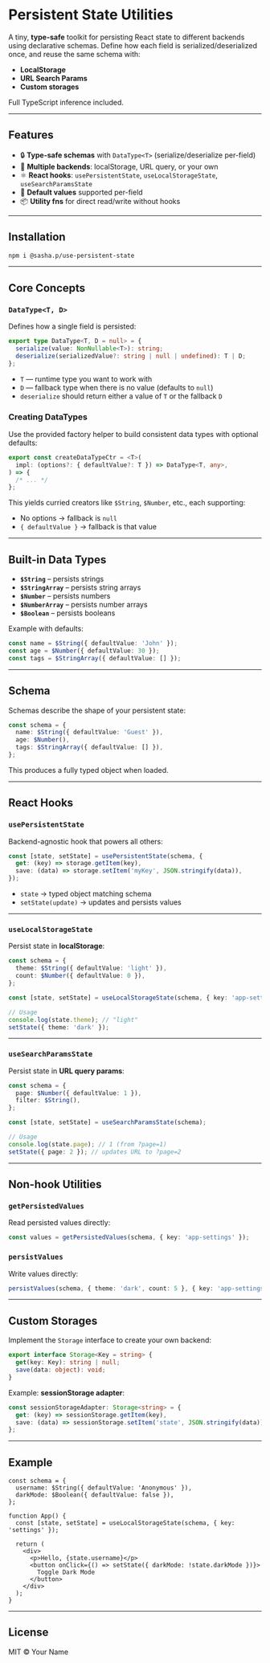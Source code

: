 # Persistent State Utilities

A tiny, **type-safe** toolkit for persisting React state to different backends using declarative schemas. Define how each field is serialized/deserialized once, and reuse the same schema with:

- **LocalStorage**
- **URL Search Params**
- **Custom storages**

Full TypeScript inference included.

---

## Features

- 🔒 **Type-safe schemas** with `DataType<T>` (serialize/deserialize per-field)
- 💾 **Multiple backends**: localStorage, URL query, or your own
- ⚛️ **React hooks**: `usePersistentState`, `useLocalStorageState`, `useSearchParamsState`
- 🧩 **Default values** supported per-field
- 📦 **Utility fns** for direct read/write without hooks

---

## Installation

```bash
npm i @sasha.p/use-persistent-state
```

---

## Core Concepts

### `DataType<T, D>`

Defines how a single field is persisted:

```ts
export type DataType<T, D = null> = {
  serialize(value: NonNullable<T>): string;
  deserialize(serializedValue?: string | null | undefined): T | D;
};
```

- `T` — runtime type you want to work with
- `D` — fallback type when there is no value (defaults to `null`)
- `deserialize` should return either a value of `T` or the fallback `D`

### Creating DataTypes

Use the provided factory helper to build consistent data types with optional defaults:

```ts
export const createDataTypeCtr = <T>(
  impl: (options?: { defaultValue?: T }) => DataType<T, any>,
) => {
  /* ... */
};
```

This yields curried creators like `$String`, `$Number`, etc., each supporting:

- No options → fallback is `null`
- `{ defaultValue }` → fallback is that value

---

## Built-in Data Types

- **`$String`** – persists strings
- **`$StringArray`** – persists string arrays
- **`$Number`** – persists numbers
- **`$NumberArray`** – persists number arrays
- **`$Boolean`** – persists booleans

Example with defaults:

```ts
const name = $String({ defaultValue: 'John' });
const age = $Number({ defaultValue: 30 });
const tags = $StringArray({ defaultValue: [] });
```

---

## Schema

Schemas describe the shape of your persistent state:

```ts
const schema = {
  name: $String({ defaultValue: 'Guest' }),
  age: $Number(),
  tags: $StringArray({ defaultValue: [] }),
};
```

This produces a fully typed object when loaded.

---

## React Hooks

### `usePersistentState`

Backend-agnostic hook that powers all others:

```ts
const [state, setState] = usePersistentState(schema, {
  get: (key) => storage.getItem(key),
  save: (data) => storage.setItem('myKey', JSON.stringify(data)),
});
```

- `state` → typed object matching schema
- `setState(update)` → updates and persists values

---

### `useLocalStorageState`

Persist state in **localStorage**:

```ts
const schema = {
  theme: $String({ defaultValue: 'light' }),
  count: $Number({ defaultValue: 0 }),
};

const [state, setState] = useLocalStorageState(schema, { key: 'app-settings' });

// Usage
console.log(state.theme); // "light"
setState({ theme: 'dark' });
```

---

### `useSearchParamsState`

Persist state in **URL query params**:

```ts
const schema = {
  page: $Number({ defaultValue: 1 }),
  filter: $String(),
};

const [state, setState] = useSearchParamsState(schema);

// Usage
console.log(state.page); // 1 (from ?page=1)
setState({ page: 2 }); // updates URL to ?page=2
```

---

## Non-hook Utilities

### `getPersistedValues`

Read persisted values directly:

```ts
const values = getPersistedValues(schema, { key: 'app-settings' });
```

### `persistValues`

Write values directly:

```ts
persistValues(schema, { theme: 'dark', count: 5 }, { key: 'app-settings' });
```

---

## Custom Storages

Implement the `Storage` interface to create your own backend:

```ts
export interface Storage<Key = string> {
  get(key: Key): string | null;
  save(data: object): void;
}
```

Example: **sessionStorage adapter**:

```ts
const sessionStorageAdapter: Storage<string> = {
  get: (key) => sessionStorage.getItem(key),
  save: (data) => sessionStorage.setItem('state', JSON.stringify(data)),
};
```

---

## Example

```tsx
const schema = {
  username: $String({ defaultValue: 'Anonymous' }),
  darkMode: $Boolean({ defaultValue: false }),
};

function App() {
  const [state, setState] = useLocalStorageState(schema, { key: 'settings' });

  return (
    <div>
      <p>Hello, {state.username}</p>
      <button onClick={() => setState({ darkMode: !state.darkMode })}>
        Toggle Dark Mode
      </button>
    </div>
  );
}
```

---

## License

MIT © Your Name
